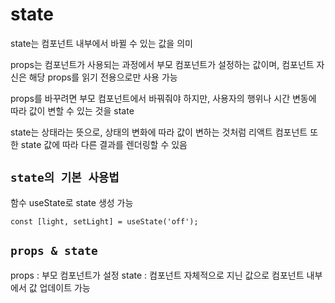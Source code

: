 # state
state는 컴포넌트 내부에서 바뀔 수 있는 값을 의미

props는 컴포넌트가 사용되는 과정에서 부모 컴포넌트가 설정하는 값이며, 컴포넌트 자신은 해당 props를 읽기 전용으로만 사용 가능

props를 바꾸려면 부모 컴포넌트에서 바꿔줘야 하지만, 사용자의 행위나 시간 변동에 따라 값이 변할 수 있는 것을 state

state는 상태라는 뜻으로, 상태의 변화에 따라 값이 변하는 것처럼 리액트 컴포넌트 또한 state 값에 따라 다른 결과를 렌더링할 수 있음

## `state의 기본 사용법`
함수 useState로 state 생성 가능

`const [light, setLight] = useState('off');`

## `props & state`
props : 부모 컴포넌트가 설정
state : 컴포넌트 자체적으로 지닌 값으로 컴포넌트 내부에서 값 업데이트 가능